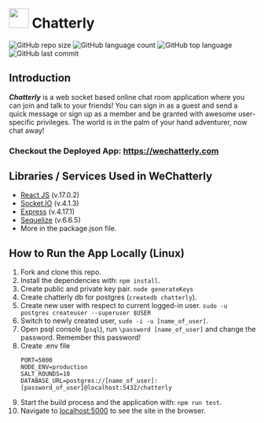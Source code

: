 # <img src="public/favicon.ico" width="40"/> Chatterly

![GitHub repo size](https://img.shields.io/github/repo-size/Super-Rogatory/chatterly?style=plastic)
![GitHub language count](https://img.shields.io/github/languages/count/Super-Rogatory/chatterly?style=plastic)
![GitHub top language](https://img.shields.io/github/languages/top/Super-Rogatory/chatterly?style=plastic)
![GitHub last commit](https://img.shields.io/github/last-commit/Super-Rogatory/chatterly?style=plastic)

## Introduction

**_Chatterly_** is a web socket based online chat room application where you can join and talk to your friends! You can sign in as a guest and send a quick message or sign up as a member and be granted with awesome user-specific privileges. The world is in the palm of your hand adventurer, now chat away!

### Checkout the Deployed App: https://wechatterly.com

## Libraries / Services Used in WeChatterly
- [React JS](https://reactjs.org/) (v.17.0.2)
- [Socket.IO](https://socket.io/) (v.4.1.3)
- [Express](https://expressjs.com/) (v.4.17.1)
- [Sequelize](https://sequelize.org/) (v.6.6.5)
- More in the package.json file.

## How to Run the App Locally (Linux)
1. Fork and clone this repo.
2. Install the dependencies with: `npm install`.
3. Create public and private key pair. `node generateKeys`
4. Create chatterly db for postgres (`createdb chatterly`).
5. Create new user with respect to current logged-in user. `sudo -u postgres createuser --superuser $USER`
6. Switch to newly created user, `sudo -i -u [name_of_user]`.
7. Open psql console (`psql`), run `\password [name_of_user]` and change the password. Remember this password!
8. Create .env file
    ```
    PORT=5000
    NODE_ENV=production
    SALT_ROUNDS=10
    DATABASE_URL=postgres://[name_of_user]:[password_of_user]@localhost:5432/chatterly
    ```
9. Start the build process and the application with: `npm run test`. 
10. Navigate to [localhost:5000](http://localhost:5000) to see the site in the browser.

